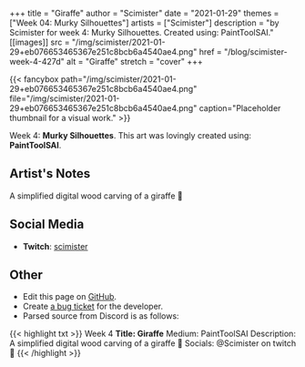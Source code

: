 +++
title =       "Giraffe"
author =      "Scimister"
date =        "2021-01-29"
themes =      ["Week 04: Murky Silhouettes"]
artists =     ["Scimister"]
description = "by Scimister for week 4: Murky Silhouettes. Created using: PaintToolSAI."
[[images]]
              src = "/img/scimister/2021-01-29+eb076653465367e251c8bcb6a4540ae4.png"
              href = "/blog/scimister-week-4-427d"
              alt = "Giraffe"
              stretch = "cover"
+++


{{< fancybox path="/img/scimister/2021-01-29+eb076653465367e251c8bcb6a4540ae4.png" file="/img/scimister/2021-01-29+eb076653465367e251c8bcb6a4540ae4.png" caption="Placeholder thumbnail for a visual work." >}}


Week 4: **Murky Silhouettes**. This art was lovingly created using: **PaintToolSAI**.

## Artist's Notes

A simplified digital wood carving of a giraffe 🐘

## Social Media

- **Twitch**: <a href='https://twitch.tv/scimister' target='_blank'>scimister</a>


## Other

- Edit this page on [GitHub](https://github.com/teaminkling/web-refresh/edit/main/content/blog/scimister-week-4-427d.md).
- Create [a bug ticket](https://github.com/teaminkling/web-refresh/issues/new?assignees=&labels=bug&template=problem-report.md&title=) for the developer.
- Parsed source from Discord is as follows:

{{< highlight txt >}}
Week 4
**Title: Giraffe**
Medium: PaintToolSAI
Description: A simplified digital wood carving of a giraffe 🐘 
Socials: @Scimister on twitch 🦒
{{< /highlight >}}